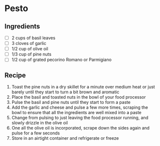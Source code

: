 # Pesto

## Ingredients

- [ ] 2 cups of basil leaves
- [ ] 3 cloves of garlic
- [ ] 1/2 cup of olive oil
- [ ] 1/3 cup of pine nuts
- [ ] 1/2 cup of grated pecorino Romano or Parmigiano

## Recipe

1. Toast the pine nuts in a dry skillet for a minute over medium heat or just barely until they start to turn a bit brown and aromatic
1. Place the basil and toasted nuts in the bowl of your food processor
1. Pulse the basil and pine nuts until they start to form a paste
1. Add the garlic and cheese and pulse a few more times, scraping the bowl to ensure that all the ingredients are well mixed into a paste
1. Change from pulsing to just leaving the food processor running, and slowly drizzle in the olive oil
1. One all the olive oil is incorporated, scrape down the sides again and pulse for a few seconds
1. Store in an airtight container and refrigerate or freeze